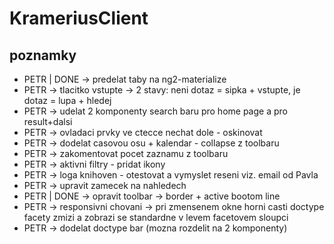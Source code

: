 # KrameriusClient

## poznamky
- PETR | DONE -> predelat taby na ng2-materialize
- PETR -> tlacitko vstupte -> 2 stavy: neni dotaz = sipka + vstupte, je dotaz = lupa + hledej
- PETR -> udelat 2 komponenty search baru pro home page a pro result+dalsi
- PETR -> ovladaci prvky ve ctecce nechat dole - oskinovat
- PETR -> dodelat casovou osu + kalendar - collapse z toolbaru
- PETR -> zakomentovat pocet zaznamu z toolbaru
- PETR -> aktivni filtry - pridat ikony
- PETR -> loga knihoven - otestovat a vymyslet reseni viz. email od Pavla
- PETR -> upravit zamecek na nahledech
- PETR | DONE -> opravit toolbar -> border + active bootom line
- PETR -> responsivni chovani -> pri zmensenem okne horni casti doctype facety zmizi a zobrazi se standardne v levem facetovem sloupci
- PETR -> dodelat doctype bar (mozna rozdelit na 2 komponenty)
